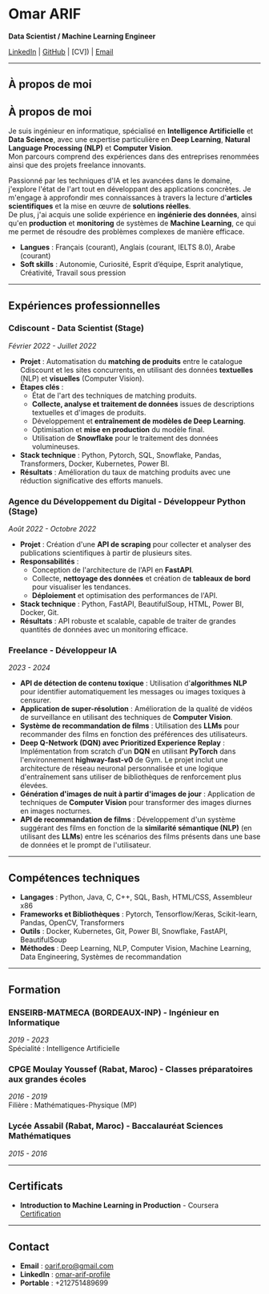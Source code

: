 # Omar ARIF

**Data Scientist / Machine Learning Engineer**

[LinkedIn](https://www.linkedin.com/in/omar-arif-profile/) | [GitHub](https://github.com/omar-arif) | [CV]) | [Email](mailto:oarif.pro@gmail.com)

---

## À propos de moi

## À propos de moi

Je suis ingénieur en informatique, spécialisé en **Intelligence Artificielle** et **Data Science**, avec une expertise particulière en **Deep Learning**, **Natural Language Processing (NLP)** et **Computer Vision**.\
Mon parcours comprend des expériences dans des entreprises renommées ainsi que des projets freelance innovants.

Passionné par les techniques d'IA et les avancées dans le domaine, j'explore l'état de l'art tout en développant des applications concrètes. Je m'engage à approfondir mes connaissances à travers la lecture d'**articles scientifiques** et la mise en œuvre de **solutions réelles**.\
De plus, j'ai acquis une solide expérience en **ingénierie des données**, ainsi qu'en **production** et **monitoring** de systèmes de **Machine Learning**, ce qui me permet de résoudre des problèmes complexes de manière efficace.

- **Langues** : Français (courant), Anglais (courant, IELTS 8.0), Arabe (courant)
- **Soft skills** : Autonomie, Curiosité, Esprit d’équipe, Esprit analytique, Créativité, Travail sous pression

---

## Expériences professionnelles

### **Cdiscount** - Data Scientist (Stage)  
*Février 2022 - Juillet 2022*

- **Projet** : Automatisation du **matching de produits** entre le catalogue Cdiscount et les sites concurrents, en utilisant des données **textuelles** (NLP) et **visuelles** (Computer Vision).
- **Étapes clés** :
  - État de l'art des techniques de matching produits.
  - **Collecte, analyse et traitement de données** issues de descriptions textuelles et d'images de produits.
  - Développement et **entraînement de modèles de Deep Learning**.
  - Optimisation et **mise en production** du modèle final.
  - Utilisation de **Snowflake** pour le traitement des données volumineuses.
- **Stack technique** : Python, Pytorch, SQL, Snowflake, Pandas, Transformers, Docker, Kubernetes, Power BI.
- **Résultats** : Amélioration du taux de matching produits avec une réduction significative des efforts manuels.

### **Agence du Développement du Digital** - Développeur Python (Stage)  
*Août 2022 - Octobre 2022*

- **Projet** : Création d'une **API de scraping** pour collecter et analyser des publications scientifiques à partir de plusieurs sites.
- **Responsabilités** :
  - Conception de l'architecture de l'API en **FastAPI**.
  - Collecte, **nettoyage des données** et création de **tableaux de bord** pour visualiser les tendances.
  - **Déploiement** et optimisation des performances de l'API.
- **Stack technique** : Python, FastAPI, BeautifulSoup, HTML, Power BI, Docker, Git.
- **Résultats** : API robuste et scalable, capable de traiter de grandes quantités de données avec un monitoring efficace.

### **Freelance** - Développeur IA  
*2023 - 2024*

- **API de détection de contenu toxique** : Utilisation d'**algorithmes NLP** pour identifier automatiquement les messages ou images toxiques à censurer.
- **Application de super-résolution** : Amélioration de la qualité de vidéos de surveillance en utilisant des techniques de **Computer Vision**.
- **Système de recommandation de films** : Utilisation des **LLMs** pour recommander des films en fonction des préférences des utilisateurs.
- **Deep Q-Network (DQN) avec Prioritized Experience Replay** : Implémentation from scratch d'un **DQN** en utilisant **PyTorch** dans l'environnement **highway-fast-v0** de Gym. Le projet inclut une architecture de réseau neuronal personnalisée et une logique d'entraînement sans utiliser de bibliothèques de renforcement plus élevées.
- **Génération d'images de nuit à partir d'images de jour** : Application de techniques de **Computer Vision** pour transformer des images diurnes en images nocturnes.
- **API de recommandation de films** : Développement d'un système suggérant des films en fonction de la **similarité sémantique (NLP)** (en utilisant des **LLMs**) entre les scénarios des films présents dans une base de données et le prompt de l'utilisateur.

---

## Compétences techniques

- **Langages** : Python, Java, C, C++, SQL, Bash, HTML/CSS, Assembleur x86
- **Frameworks et Bibliothèques** : Pytorch, Tensorflow/Keras, Scikit-learn, Pandas, OpenCV, Transformers
- **Outils** : Docker, Kubernetes, Git, Power BI, Snowflake, FastAPI, BeautifulSoup
- **Méthodes** : Deep Learning, NLP, Computer Vision, Machine Learning, Data Engineering, Systèmes de recommandation

---

## Formation

### **ENSEIRB-MATMECA (BORDEAUX-INP)** - Ingénieur en Informatique  
*2019 - 2023*  
Spécialité : Intelligence Artificielle

### **CPGE Moulay Youssef (Rabat, Maroc)** - Classes préparatoires aux grandes écoles  
*2016 - 2019*  
Filière : Mathématiques-Physique (MP)

### **Lycée Assabil (Rabat, Maroc)** - Baccalauréat Sciences Mathématiques  
*2015 - 2016*

---

## Certificats

- **Introduction to Machine Learning in Production** - Coursera  
  [Certification](https://coursera.org/verify/PU3MYYU79R98)

---

## Contact

- **Email** : [oarif.pro@gmail.com](mailto:oarif.pro@gmail.com)
- **LinkedIn** : [omar-arif-profile](https://www.linkedin.com/in/omar-arif-profile/)
- **Portable** : +212751489699
